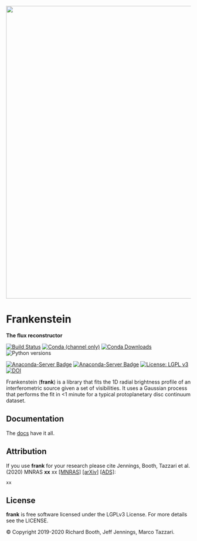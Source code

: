 <p align="center">
  <img width = "800" src="https://github.com/discsim/frankenstein/blob/docs_and_runner_jj/docs/images/day_off.png?raw=true"/>
</p>

Frankenstein
============

**The flux reconstructor**

[![Build Status]()]()
[![Conda (channel only)]()]()
[![Conda Downloads]()]()
![Python versions](https://img.shields.io/badge/python-3.7-%20%230078BC)


[![Anaconda-Server Badge]()]()
[![Anaconda-Server Badge]()]()
[![License: LGPL v3](https://img.shields.io/badge/License-LGPL%20v3-blue.svg)](https://www.gnu.org/licenses/lgpl-3.0)
[![DOI]()]()

Frankenstein (**frank**) is a library that fits the 1D radial brightness profile of an interferometric source given a set of visibilities. It uses a Gaussian process that performs the fit in <1 minute for a typical protoplanetary disc continuum dataset.

Documentation
-------------
The [docs](https://discsim.github.io/frankenstein/) have it all.

Attribution
-----------
If you use **frank** for your research please cite Jennings, Booth, Tazzari et al. (2020) MNRAS **xx** xx [[MNRAS]](xx) [[arXiv]](xx) [[ADS]](xx):
```
xx
```

License
-------
**frank** is free software licensed under the LGPLv3 License. For more details see the LICENSE.

© Copyright 2019-2020 Richard Booth, Jeff Jennings, Marco Tazzari.
